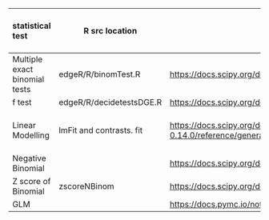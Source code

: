 | statistical test | R src location | test link - python | libary name - python | Notes |
|:-----------------|----------------|--------------------|----------------------------|---|
| Multiple exact binomial tests | edgeR/R/binomTest.R | https://docs.scipy.org/doc/scipy/reference/generated/scipy.stats.binom_test.html | scipy | 
| f test | edgeR/R/decidetestsDGE.R | https://docs.scipy.org/doc/scipy/reference/generated/scipy.stats.f.html | scipy | 
| Linear Modelling | lmFit and contrasts. fit | https://docs.scipy.org/doc/scipy-0.14.0/reference/generated/scipy.stats.linregress.html | scipy | Linear Regression is an option? |
| Negative Binomial  |  | https://docs.scipy.org/doc/scipy/reference/generated/scipy.stats.nbinom.html | scipy | |
| Z score of Binomial  | zscoreNBinom | https://docs.scipy.org/doc/scipy/reference/generated/scipy.stats.zscore.html | scipy | Tentative | 
| GLM |  | https://docs.pymc.io/notebooks/GLM-negative-binomial-regression.html | MC3 | Tentative |